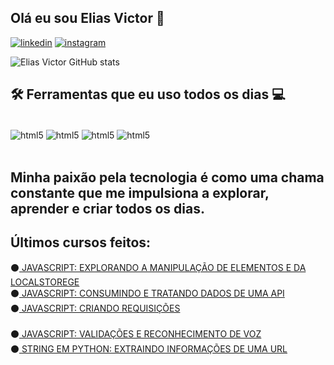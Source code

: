 ## Olá eu sou Elias Victor 👻

[![linkedin](https://img.shields.io/badge/LinkedIn-0077B5?style=for-the-badge&logo=linkedin&logoColor=white)](https://www.linkedin.com/in/elias-victor-00243521b)
[![instagram](https://img.shields.io/badge/Instagram-E4405F?style=for-the-badge&logo=instagram&logoColor=white)](https://www.instagram.com/elias_victor__/)


![Elias Victor GitHub stats](https://github-readme-stats.vercel.app/api?username=TobyNull&show_icons=true&theme=radical) 

## 🛠️ Ferramentas que eu uso todos os dias 💻
<div style="display: inline_block"><br/>
    <img align="center" alt="html5" src="https://img.shields.io/badge/HTML5-E34F26?style=for-the-badge&logo=html5&logoColor=white"/>
    <img align="center" alt="html5" src="https://img.shields.io/badge/CSS3-1572B6?style=for-the-badge&logo=css3&logoColor=white"/>
    <img align="center" alt="html5" src="https://img.shields.io/badge/JavaScript-323330?style=for-the-badge&logo=javascript&logoColor=F7DF1E"/>
    <img align="center" alt="html5" src="https://img.shields.io/badge/Python-14354C?style=for-the-badge&logo=python&logoColor=white"/>
</div><br/>

## Minha paixão pela tecnologia é como uma chama constante que me impulsiona a explorar, aprender e criar todos os dias.

## Últimos cursos feitos:

⚫[ JAVASCRIPT: EXPLORANDO A MANIPULAÇÃO DE ELEMENTOS E DA LOCALSTOREGE](https://cursos.alura.com.br/certificate/d0b5c6e2-533e-4e51-b58e-873473050591?lang=pt_BR)<br/>
⚫[ JAVASCRIPT: CONSUMINDO E TRATANDO DADOS DE UMA API](https://cursos.alura.com.br/certificate/cd9a4bcf-43e5-4f8d-945f-fe9fd0d77123?lang=pt_BR)<br/>
⚫[ JAVASCRIPT: CRIANDO REQUISIÇÕES](https://cursos.alura.com.br/certificate/a08820b8-87de-437d-a74f-d916766d6d43?lang=pt_BR)<br/>    
⚫[ JAVASCRIPT: VALIDAÇÕES E RECONHECIMENTO DE VOZ](https://cursos.alura.com.br/certificate/6a300255-7671-424b-869f-fc3ff5c5165d?lang=pt_BR)<br/>
⚫[ STRING EM PYTHON: EXTRAINDO INFORMAÇÕES DE UMA URL](https://cursos.alura.com.br/certificate/b8866dc3-1856-4fd6-8370-1474de11b77e?lang=pt_BR)<br/>

